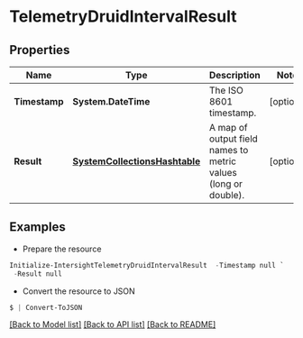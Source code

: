 # TelemetryDruidIntervalResult
## Properties

Name | Type | Description | Notes
------------ | ------------- | ------------- | -------------
**Timestamp** | **System.DateTime** | The ISO 8601 timestamp. | [optional] 
**Result** | [**SystemCollectionsHashtable**](.md) | A map of output field names to metric values (long or double). | [optional] 

## Examples

- Prepare the resource
```powershell
Initialize-IntersightTelemetryDruidIntervalResult  -Timestamp null `
 -Result null
```

- Convert the resource to JSON
```powershell
$ | Convert-ToJSON
```

[[Back to Model list]](../README.md#documentation-for-models) [[Back to API list]](../README.md#documentation-for-api-endpoints) [[Back to README]](../README.md)

